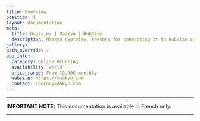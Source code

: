 ```yaml
---
title: Overview
position: 1
layout: documentation
meta:
  title: Overview | Maakyo | HubRise
  description: Maakyo overview, reasons for connecting it to HubRise and summary of integrated features. Synchronise data between your EPOS and your apps.
gallery:
path_override: /
app_info:
  category: Online Ordering
  availability: World
  price_range: From 19.90€ monthly
  website: https://maakyo.com
  contact: coucou@maakyo.com
---
```


---

**IMPORTANT NOTE:** This documentation is <Link to="/fr/apps/maakyo" addLocalePrefix={false}>available in French only</Link>.

---